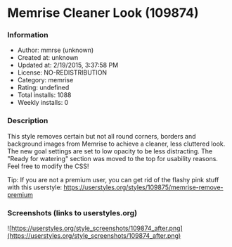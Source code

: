 # Memrise Cleaner Look (109874)

### Information
- Author: mmrse (unknown)
- Created at: unknown
- Updated at: 2/19/2015, 3:37:58 PM
- License: NO-REDISTRIBUTION
- Category: memrise
- Rating: undefined
- Total installs: 1088
- Weekly installs: 0


### Description
This style removes certain but not all round corners, borders and background images from Memrise to achieve a cleaner, less cluttered look. The new goal settings are set to low opacity to be less distracting. The "Ready for watering" section was moved to the top for usability reasons. Feel free to modify the CSS!

Tip: If you are not a premium user, you can get rid of the flashy pink stuff with this userstyle: https://userstyles.org/styles/109875/memrise-remove-premium


### Screenshots (links to userstyles.org)
![https://userstyles.org/style_screenshots/109874_after.png](https://userstyles.org/style_screenshots/109874_after.png)


